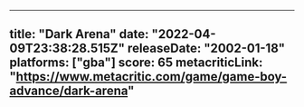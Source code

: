 
---
title: "Dark Arena"
date: "2022-04-09T23:38:28.515Z"
releaseDate: "2002-01-18"
platforms: ["gba"]
score: 65
metacriticLink: "https://www.metacritic.com/game/game-boy-advance/dark-arena"
---
